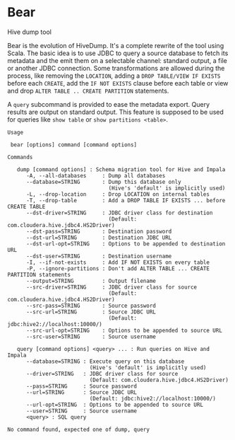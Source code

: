 # Bear
Hive dump tool

Bear is the evolution of HiveDump. It's a complete rewrite of the tool using Scala. The basic idea is to use JDBC to query a source database to fetch its metadata and the emit them on a selectable channel: standard output, a file or another JDBC connection. Some transformations are allowed during the process, like removing the `LOCATION`, adding a `DROP TABLE/VIEW IF EXISTS` before each `CREATE`, add the `IF NOT EXISTS` clause before each table or view and drop `ALTER TABLE .. CREATE PARTITION` statements.

A `query` subcommand is provided to ease the metadata export. Query results are output on standard output. This feature is supposed to be used for queries like `show table` or `show partitions <table>`.

```
Usage

 bear [options] command [command options]

Commands

   dump [command options] : Schema migration tool for Hive and Impala
      -A, --all-databases     : Dump all databases
      --database=STRING       : Dump this database only
                                (Hive's 'default' is implicitly used)
      -L, --drop-location     : Drop LOCATION on internal tables
      -T, --drop-table        : Add a DROP TABLE IF EXISTS ... before CREATE TABLE
      --dst-driver=STRING     : JDBC driver class for destination
                                (Default: com.cloudera.hive.jdbc4.HS2Driver)
      --dst-pass=STRING       : Destination password
      --dst-url=STRING        : Destination JDBC URL
      --dst-url-opt=STRING    : Options to be appended to destination URL
      --dst-user=STRING       : Destination username
      -I, --if-not-exists     : Add IF NOT EXISTS on every table
      -P, --ignore-partitions : Don't add ALTER TABLE ... CREATE PARTITION statements
      --output=STRING         : Output filename
      --src-driver=STRING     : JDBC driver class for source
                                (Default: com.cloudera.hive.jdbc4.HS2Driver)
      --src-pass=STRING       : Source password
      --src-url=STRING        : Source JDBC URL
                                (Default: jdbc:hive2://localhost:10000/)
      --src-url-opt=STRING    : Options to be appended to source URL
      --src-user=STRING       : Source username

   query [command options] <query> ... : Run queries on Hive and Impala
      --database=STRING : Execute query on this database
                          (Hive's 'default' is implicitly used)
      --driver=STRING   : JDBC driver class for source
                          (Default: com.cloudera.hive.jdbc4.HS2Driver)
      --pass=STRING     : Source password
      --url=STRING      : Source JDBC URL
                          (Default: jdbc:hive2://localhost:10000/)
      --url-opt=STRING  : Options to be appended to source URL
      --user=STRING     : Source username
      <query> : SQL query

No command found, expected one of dump, query
```
